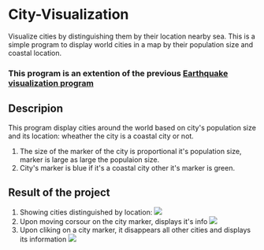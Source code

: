 # City-Visualization
Visualize cities by distinguishing them by their location nearby sea.
This is a simple program to display world cities in a map by their population size and coastal location.

### This program is an extention of the previous [Earthquake visualization program](https://github.com/mmncoder/Earthquake-Data-Visualization)


## Descripion
This program display cities around the world based on city's population size and its location: wheather the city is  a coastal city or not.
1. The size of the marker of the city is proportional it's population size, marker is large as large the populaion size.
1. City's marker is blue if it's a coastal city other it's marker is green.

## Result of the project
1. Showing cities distinguished by location: ![](/img/1.distingguisedquake.png) 
1. Upon moving corsour on the city marker, displays it's info ![](/img/2.showingcityinfo.png)
1. Upon cliking on a city marker, it disappears all other cities and displays its information ![](/img/3.uponclicking.png)
